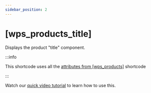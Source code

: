 ```yaml
---
sidebar_position: 2
---
```


# [wps_products_title]

Displays the product "title" component. 

:::info

This shortcode uses all the [attributes from [wps_products]](/shortcodes/wps_products) shortcode

:::



Watch our [quick video tutorial](https://www.youtube.com/watch?v=lYm6G35e8sI) to learn how to use this.